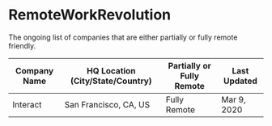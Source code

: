 # RemoteWorkRevolution

The ongoing list of companies that are either partially or fully remote friendly. 

| Company Name | HQ Location (City/State/Country) | Partially or Fully Remote | Last Updated | 
| --- | --- | --- | --- | 
| Interact| San Francisco, CA, US | Fully Remote| Mar 9, 2020 |
